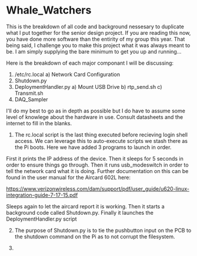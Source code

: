 # Whale_Watchers

This is the breakdown of all code and background nessesary to duplicate what I put together for the senior design project. If you are reading this now, you have done more software than the entirity of my group this year. That being said, I challenge you to make this project what it was always meant to be. I am simply supplying the bare minimum to get you up and running... 

Here is the breakdown of each major componant I will be discussing:

1) /etc/rc.local
  a) Network Card Configuration
2) Shutdown.py
3) DeploymentHandler.py
  a) Mount USB Drive
  b) rtp_send.sh
  c) Transmit.sh
4) DAQ_Sampler

I'll do my best to go as in depth as possible but I do have to assume some level of knowlege about the hardware in use. Consult datasheets and the internet to fill in the blanks.

1) The rc.local script is the last thing executed before recieving login shell access. We can leverage this to auto-execute scripts we stash there as the Pi boots. Here we have added 3 programs to launch in order. 

First it prints the IP address of the device.
Then it sleeps for 5 seconds in order to ensure things go through.
Then it runs usb_modeswitch in order to tell the network card what it is doing. Further documentation on this can be found in the user manual for the Aircard 602L here: 

https://www.verizonwireless.com/dam/support/pdf/user_guide/u620-linux-integration-guide-7-17-15.pdf

Sleeps again to let the aircard report it is working.
Then it starts a background code called Shutdown.py.
Finally it launches the DeploymentHandler.py script

2) The purpose of Shutdown.py is to tie the pushbutton input on the PCB to the shutdown command on the Pi as to not corrupt the filesystem.

3) 
